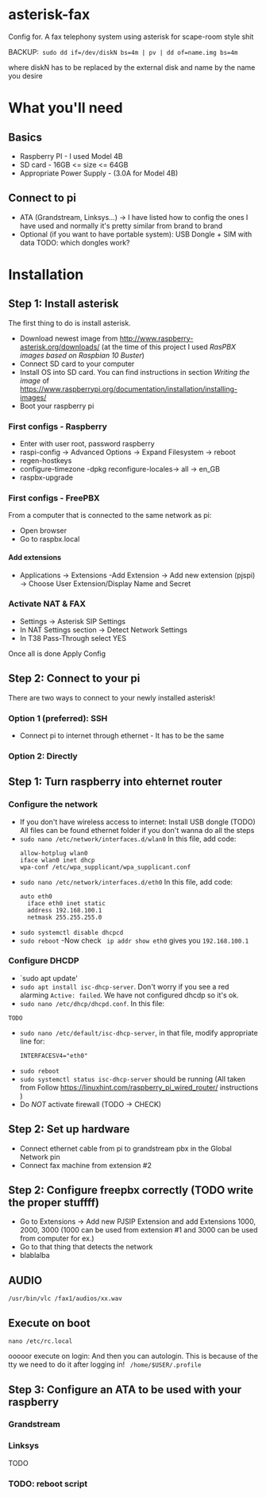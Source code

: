 # asterisk-fax
Config for. A fax telephony system using asterisk for scape-room style shit

BACKUP:` sudo dd if=/dev/diskN bs=4m | pv | dd of=name.img bs=4m`

where diskN has to be replaced by the external disk and name by the name you desire

# What you'll need
## Basics
- Raspberry PI - I used Model 4B
- SD card - 16GB <= size <= 64GB
- Appropriate Power Supply - (3.0A for Model 4B)
## Connect to pi
- ATA (Grandstream, Linksys...) -> I have listed how to config the ones I have used and normally it's pretty similar from brand to brand
- Optional (if you want to have portable system): USB Dongle + SIM with data TODO: which dongles work?
# Installation
## Step 1: Install asterisk
The first thing to do is install asterisk.
- Download newest image from http://www.raspberry-asterisk.org/downloads/ (at the time of this project I used *RasPBX images based on Raspbian 10 Buster*)
- Connect SD card to your computer
- Install OS into SD card. You can find instructions in section *Writing the image* of https://www.raspberrypi.org/documentation/installation/installing-images/
- Boot your raspberry pi
### First configs - Raspberry
- Enter with user root, password raspberry
- raspi-config -> Advanced Options -> Expand Filesystem -> reboot
- regen-hostkeys
- configure-timezone
-dpkg reconfigure-locales-> all -> en_GB
- raspbx-upgrade
### First configs - FreePBX
From a computer that is connected to the same network as pi:
- Open browser
- Go to raspbx.local
#### Add extensions
- Applications -> Extensions
-Add Extension -> Add new extension (pjspi) -> Choose User Extension/Display Name and Secret
### Activate NAT & FAX
- Settings -> Asterisk SIP Settings
- In NAT Settings section -> Detect Network Settings
- In T38 Pass-Through select YES

Once all is done Apply Config
## Step 2: Connect to your pi
There are two ways to connect to your newly installed asterisk!
### Option 1 (preferred): SSH
- Connect pi to internet through ethernet - It has to be the same 
### Option 2: Directly
## Step 1: Turn raspberry into ehternet router 
### Configure the network
- If you don't have wireless access to internet: Install USB dongle (TODO)
All files can be found ethernet folder if you don't wanna do all the steps
- `sudo nano /etc/network/interfaces.d/wlan0`
In this file, add code: 
    ```
    allow-hotplug wlan0
    iface wlan0 inet dhcp
    wpa-conf /etc/wpa_supplicant/wpa_supplicant.conf
    ```
- `sudo nano /etc/network/interfaces.d/eth0`
In this file, add code: 
    ```
    auto eth0
      iface eth0 inet static
      address 192.168.100.1
      netmask 255.255.255.0
    ```
- `sudo systemctl disable dhcpcd`
- `sudo reboot`
-Now check ` ip addr show eth0` gives you `192.168.100.1`
### Configure DHCDP
- `sudo apt update'
- `sudo apt install isc-dhcp-server`. Don't worry if you see a red alarming `Active: failed`. We have not configured dhcdp so it's ok.
- `sudo nano /etc/dhcp/dhcpd.conf`. In this file: 
```
TODO
```
- `sudo nano /etc/default/isc-dhcp-server`, in that file, modify appropriate line for:
    ```
    INTERFACESV4="eth0"
    ```
- `sudo reboot`
- `sudo systemctl status isc-dhcp-server` should be running
(All taken from Follow https://linuxhint.com/raspberry_pi_wired_router/ instructions )
- Do *NOT* activate firewall (TODO -> CHECK)
## Step 2: Set up hardware
- Connect ethernet cable from pi to grandstream pbx in the Global Network pin
- Connect fax machine from extension #2
## Step 2: Configure freepbx correctly (TODO write the proper stuffff)
- Go to Extensions -> Add new PJSIP Extension and add Extensions 1000, 2000, 3000 (1000 can be used from extension #1 and 3000 can be used from computer for ex.)
- Go to that thing that detects the network
- blablalba
## AUDIO
`/usr/bin/vlc /fax1/audios/xx.wav `
## Execute on boot
`nano /etc/rc.local `

ooooor execute on login: 
And then you can autologin. This is because of the tty we need to do it after logging in!
` /home/$USER/.profile`
## Step 3: Configure an ATA to be used with your raspberry
### Grandstream
### Linksys
TODO

### TODO: reboot script
